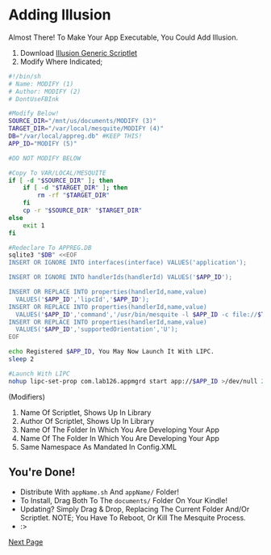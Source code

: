 # Adding Illusion

Almost There! To Make Your App Executable, You Could Add Illusion.

1. Download [Illusion Generic Scriptlet](/Scripts/IllusionGeneric.sh)
2. Modify Where Indicated;
```sh
#!/bin/sh
# Name: MODIFY (1)
# Author: MODIFY (2)
# DontUseFBInk

#Modify Below!
SOURCE_DIR="/mnt/us/documents/MODIFY (3)"
TARGET_DIR="/var/local/mesquite/MODIFY (4)"
DB="/var/local/appreg.db" #KEEP THIS!
APP_ID="MODIFY (5)"

#DO NOT MODIFY BELOW

#Copy To VAR/LOCAL/MESQUITE
if [ -d "$SOURCE_DIR" ]; then
    if [ -d "$TARGET_DIR" ]; then
        rm -rf "$TARGET_DIR"
    fi
    cp -r "$SOURCE_DIR" "$TARGET_DIR"
else
    exit 1
fi

#Redeclare To APPREG.DB 
sqlite3 "$DB" <<EOF
INSERT OR IGNORE INTO interfaces(interface) VALUES('application');

INSERT OR IGNORE INTO handlerIds(handlerId) VALUES('$APP_ID');

INSERT OR REPLACE INTO properties(handlerId,name,value) 
  VALUES('$APP_ID','lipcId','$APP_ID');
INSERT OR REPLACE INTO properties(handlerId,name,value) 
  VALUES('$APP_ID','command','/usr/bin/mesquite -l $APP_ID -c file://$TARGET_DIR/');
INSERT OR REPLACE INTO properties(handlerId,name,value) 
  VALUES('$APP_ID','supportedOrientation','U');
EOF

echo Registered $APP_ID, You May Now Launch It With LIPC.
sleep 2

#Launch With LIPC
nohup lipc-set-prop com.lab126.appmgrd start app://$APP_ID >/dev/null 2>&1 &
```

(Modifiers)
1. Name Of Scriptlet, Shows Up In Library
2. Author Of Scriptlet, Shows Up In Library
3. Name Of The Folder In Which You Are Developing Your App
4. Name Of The Folder In Which You Are Developing Your App
5. Same Namespace As Mandated In Config.XML

## You're Done!

- Distribute With `appName.sh` And `appName/` Folder!
- To Install, Drag Both To The `documents/` Folder On Your Kindle!
- Updating? Simply Drag & Drop, Replacing The Current Folder And/Or Scriptlet. NOTE; You Have To Reboot, Or Kill The Mesquite Process.
- :>

[Next Page](/Getting-Started/FAQ.md)